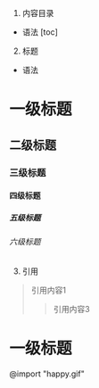 1. 内容目录
* 语法
[toc]
2. 标题
* 语法
#       一级标题
##      二级标题
###     三级标题
####    四级标题
#####   五级标题
######  六级标题
3. 引用
>   引用内容1
> 
>>  引用内容3
>>
一级标题
========
@import "happy.gif"